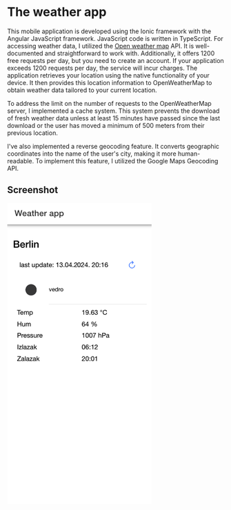 # The weather app

This mobile application is developed using the Ionic framework with the Angular JavaScript framework. JavaScript code is written in TypeScript. For accessing weather data, I utilized the [Open weather map](https://openweathermap.org/) API. It is well-documented and straightforward to work with. Additionally, it offers 1200 free requests per day, but you need to create an account. If your application exceeds 1200 requests per day, the service will incur charges.
The application retrieves your location using the native functionality of your device. It then provides this location information to OpenWeatherMap to obtain weather data tailored to your current location.

To address the limit on the number of requests to the OpenWeatherMap server, I implemented a cache system. This system prevents the download of fresh weather data unless at least 15 minutes have passed since the last download or the user has moved a minimum of 500 meters from their previous location.

I've also implemented a reverse geocoding feature. It converts geographic coordinates into the name of the user's city, making it more human-readable. To implement this feature, I utilized the Google Maps Geocoding API.

## Screenshot

![Screenshot of current layout](/screenshot/screen2.png)

